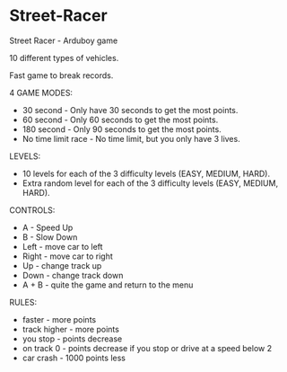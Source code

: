 # Street-Racer
Street Racer - Arduboy game

10 different types of vehicles.

Fast game to break records.

4 GAME MODES:
 - 30 second - Only have 30 seconds to get the most points.
 - 60 second - Only 60 seconds to get the most points.
 - 180 second - Only 90 seconds to get the most points.
 - No time limit race - No time limit, but you only have 3 lives.
 
LEVELS:
  - 10 levels for each of the 3 difficulty levels (EASY, MEDIUM, HARD).
  - Extra random level for each of the 3 difficulty levels (EASY, MEDIUM, HARD).
 
CONTROLS:
  - A - Speed Up
  - B - Slow Down
  - Left - move car to left
  - Right - move car to right
  - Up - change track up
  - Down - change track down
  - A + B - quite the game and return to the menu

RULES:
  - faster - more points
  - track higher - more points
  - you stop - points decrease
  - on track 0 - points decrease if you stop or drive at a speed below 2
  - car crash - 1000 points less
